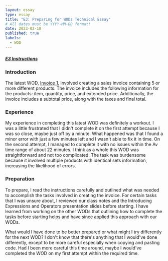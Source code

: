 ```yaml
---
layout: essay
type: essay
title: "E3: Preparing for WODs Technical Essay"
# All dates must be YYYY-MM-DD format!
date: 2023-02-18
published: true
labels:
  - WOD
---
```

##### [E3 Instructions](https://dport96.github.io/ITM352/morea/060.expressions-operators/experience-preparing-for-WOD.html)

### Introduction <br>
The latest WOD, [Invoice 1](https://dport96.github.io/ITM352/morea/060.expressions-operators/experience-invoice1.html), involved creating a sales invoice containing 5 or more different products. The invoice includes the following information for the products: item, quantity, price, and extended price. Additionally, the invoice includes a subtotal price, along with the taxes and final total. 

### Experience <br>
My experience in completing this latest WOD was definitely a workout. I was a little frustrated that I didn't complete it on the first attempt because I was so close, maybe just off by a minute. What happened was that I found a minor error with just a few minutes left and I wasn't able to fix it in time. On the second attempt, I managed to complete it with no issues within the Av time range of about 22 minutes. I think as a whole this WOD was straightforward and not too complicated. The task was burdensome because it involved multiple products with identical sets information, increasing the likelihood of errors.

### Preparation <br>
To prepare, I read the instructions carefully and outlined what was needed to accomplish the tasks involved in creating the invoice. For certain tasks that I was unsure about, I reviewed our class notes and the Introducing Expressions and Operators presentation slides before starting. I have learned from working on the other WODs that outlining how to complete the tasks before starting helps and have since applied this approach with our WODs.

What would I have done to be better prepared or what might I try differently for the next WOD? I don't know that there's anything that I would've done differently, except to be more careful especially when copying and pasting code. Had I been more careful this time around, maybe I would've completed the WOD on my first attempt within the required time. 

